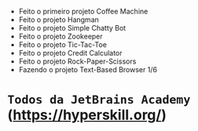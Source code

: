 - Feito o primeiro projeto Coffee Machine 
- Feito o projeto Hangman
- Feito o projeto Simple Chatty Bot
- Feito o projeto Zookeeper
- Feito o projeto Tic-Tac-Toe
- Feito o projeto Credit Calculator
- Feito o projeto Rock-Paper-Scissors
- Fazendo o projeto Text-Based Browser 1/6


# `Todos da JetBrains Academy` (https://hyperskill.org/)
